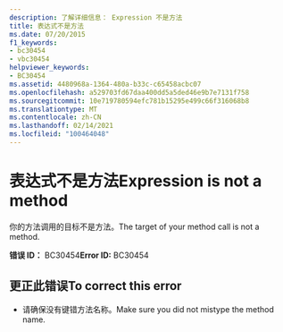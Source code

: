 ```yaml
---
description: 了解详细信息： Expression 不是方法
title: 表达式不是方法
ms.date: 07/20/2015
f1_keywords:
- bc30454
- vbc30454
helpviewer_keywords:
- BC30454
ms.assetid: 4480968a-1364-480a-b33c-c65458acbc07
ms.openlocfilehash: a529703fd67daa400dd5a5ded46e9b7e7131f758
ms.sourcegitcommit: 10e719780594efc781b15295e499c66f316068b8
ms.translationtype: MT
ms.contentlocale: zh-CN
ms.lasthandoff: 02/14/2021
ms.locfileid: "100464048"
---
```

# <a name="expression-is-not-a-method"></a><span data-ttu-id="c7d2b-103">表达式不是方法</span><span class="sxs-lookup"><span data-stu-id="c7d2b-103">Expression is not a method</span></span>

<span data-ttu-id="c7d2b-104">你的方法调用的目标不是方法。</span><span class="sxs-lookup"><span data-stu-id="c7d2b-104">The target of your method call is not a method.</span></span>  
  
 <span data-ttu-id="c7d2b-105">**错误 ID：** BC30454</span><span class="sxs-lookup"><span data-stu-id="c7d2b-105">**Error ID:** BC30454</span></span>  
  
## <a name="to-correct-this-error"></a><span data-ttu-id="c7d2b-106">更正此错误</span><span class="sxs-lookup"><span data-stu-id="c7d2b-106">To correct this error</span></span>  
  
- <span data-ttu-id="c7d2b-107">请确保没有键错方法名称。</span><span class="sxs-lookup"><span data-stu-id="c7d2b-107">Make sure you did not mistype the method name.</span></span>

